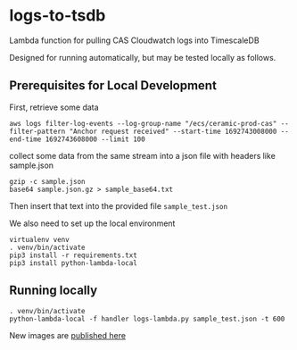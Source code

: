 # logs-to-tsdb

Lambda function for pulling CAS Cloudwatch logs into TimescaleDB

Designed for running automatically, but may be tested locally
as follows.

## Prerequisites for Local Development

First, retrieve some data

```
aws logs filter-log-events --log-group-name "/ecs/ceramic-prod-cas" --filter-pattern "Anchor request received" --start-time 1692743008000 --end-time 1692743608000 --limit 100
```

collect some data from the same stream into a json file with headers like sample.json

```
gzip -c sample.json
base64 sample.json.gz > sample_base64.txt
```
Then insert that text into the provided file `sample_test.json`

We also need to set up the local environment

```
virtualenv venv
. venv/bin/activate
pip3 install -r requirements.txt
pip3 install python-lambda-local
```

## Running locally

```
. venv/bin/activate
python-lambda-local -f handler logs-lambda.py sample_test.json -t 600
```

New images are [published here](https://us-east-2.console.aws.amazon.com/ecr/repositories/private/967314784947/data-pipes-logs?region=us-east-2)
